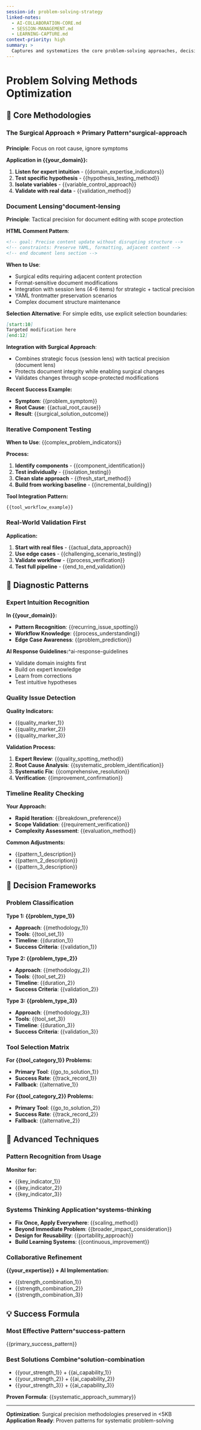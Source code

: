 ```yaml
---
session-id: problem-solving-strategy
linked-notes:
  - AI-COLLABORATION-CORE.md
  - SESSION-MANAGEMENT.md
  - LEARNING-CAPTURE.md
context-priority: high
summary: >
  Captures and systematizes the core problem-solving approaches, decision-making patterns, and strategic reasoning techniques that define the unique collaborative problem-solving methodology.
---
```


# Problem Solving Methods Optimization

<!-- AI CUSTOMIZATION TRIGGER: Set up proven methodologies through interview about problem-solving approaches, systematic methods, and successful patterns. Document surgical approach and iterative techniques. -->

## 🎯 **Core Methodologies**

### **The Surgical Approach** ⭐ **Primary Pattern**^surgical-approach
**Principle**: Focus on root cause, ignore symptoms

**Application in {{your_domain}}:**
1. **Listen for expert intuition** - {{domain_expertise_indicators}}
2. **Test specific hypothesis** - {{hypothesis_testing_method}}
3. **Isolate variables** - {{variable_control_approach}}
4. **Validate with real data** - {{validation_method}}

### **Document Lensing**^document-lensing
**Principle**: Tactical precision for document editing with scope protection

**HTML Comment Pattern**:
```html
<!-- goal: Precise content update without disrupting structure -->
<!-- constraints: Preserve YAML, formatting, adjacent content -->
<!-- end document lens section -->
```

**When to Use**:
- Surgical edits requiring adjacent content protection
- Format-sensitive document modifications
- Integration with session lens (4-6 items) for strategic + tactical precision
- YAML frontmatter preservation scenarios
- Complex document structure maintenance

**Selection Alternative**:
For simple edits, use explicit selection boundaries:
```markdown
[start:10]
Targeted modification here
[end:12]
```

**Integration with Surgical Approach**:
- Combines strategic focus (session lens) with tactical precision (document lens)
- Protects document integrity while enabling surgical changes
- Validates changes through scope-protected modifications

**Recent Success Example:**
- **Symptom**: {{problem_symptom}}
- **Root Cause**: {{actual_root_cause}}
- **Result**: {{surgical_solution_outcome}}

### **Iterative Component Testing**
**When to Use**: {{complex_problem_indicators}}

**Process:**
1. **Identify components** - {{component_identification}}
2. **Test individually** - {{isolation_testing}}
3. **Clean slate approach** - {{fresh_start_method}}
4. **Build from working baseline** - {{incremental_building}}

**Tool Integration Pattern:**
```
{{tool_workflow_example}}
```

### **Real-World Validation First**
**Application:**
1. **Start with real files** - {{actual_data_approach}}
2. **Use edge cases** - {{challenging_scenario_testing}}
3. **Validate workflow** - {{process_verification}}
4. **Test full pipeline** - {{end_to_end_validation}}

## 🔬 **Diagnostic Patterns**

### **Expert Intuition Recognition**
**In {{your_domain}}:**
- **Pattern Recognition**: {{recurring_issue_spotting}}
- **Workflow Knowledge**: {{process_understanding}}
- **Edge Case Awareness**: {{problem_prediction}}

**AI Response Guidelines:**^ai-response-guidelines
- Validate domain insights first
- Build on expert knowledge
- Learn from corrections
- Test intuitive hypotheses

### **Quality Issue Detection**
**Quality Indicators:**
- {{quality_marker_1}}
- {{quality_marker_2}}
- {{quality_marker_3}}

**Validation Process:**
1. **Expert Review**: {{quality_spotting_method}}
2. **Root Cause Analysis**: {{systematic_problem_identification}}
3. **Systematic Fix**: {{comprehensive_resolution}}
4. **Verification**: {{improvement_confirmation}}

### **Timeline Reality Checking**
**Your Approach:**
- **Rapid Iteration**: {{breakdown_preference}}
- **Scope Validation**: {{requirement_verification}}
- **Complexity Assessment**: {{evaluation_method}}

**Common Adjustments:**
- {{pattern_1_description}}
- {{pattern_2_description}}
- {{pattern_3_description}}

## 🎯 **Decision Frameworks**

### **Problem Classification**

**Type 1: {{problem_type_1}}**
- **Approach**: {{methodology_1}}
- **Tools**: {{tool_set_1}}
- **Timeline**: {{duration_1}}
- **Success Criteria**: {{validation_1}}

**Type 2: {{problem_type_2}}**
- **Approach**: {{methodology_2}}
- **Tools**: {{tool_set_2}}
- **Timeline**: {{duration_2}}
- **Success Criteria**: {{validation_2}}

**Type 3: {{problem_type_3}}**
- **Approach**: {{methodology_3}}
- **Tools**: {{tool_set_3}}
- **Timeline**: {{duration_3}}
- **Success Criteria**: {{validation_3}}

### **Tool Selection Matrix**

**For {{tool_category_1}} Problems:**
- **Primary Tool**: {{go_to_solution_1}}
- **Success Rate**: {{track_record_1}}
- **Fallback**: {{alternative_1}}

**For {{tool_category_2}} Problems:**
- **Primary Tool**: {{go_to_solution_2}}
- **Success Rate**: {{track_record_2}}
- **Fallback**: {{alternative_2}}

## 🔄 **Advanced Techniques**

### **Pattern Recognition from Usage**
**Monitor for:**
- {{key_indicator_1}}
- {{key_indicator_2}}
- {{key_indicator_3}}

### **Systems Thinking Application**^systems-thinking
- **Fix Once, Apply Everywhere**: {{scaling_method}}
- **Beyond Immediate Problem**: {{broader_impact_consideration}}
- **Design for Reusability**: {{portability_approach}}
- **Build Learning Systems**: {{continuous_improvement}}

### **Collaborative Refinement**
**{{your_expertise}} + AI Implementation:**
- {{strength_combination_1}}
- {{strength_combination_2}}
- {{strength_combination_3}}

## 💡 **Success Formula**

### **Most Effective Pattern**^success-pattern
{{primary_success_pattern}}

### **Best Solutions Combine**^solution-combination
- {{your_strength_1}} + {{ai_capability_1}}
- {{your_strength_2}} + {{ai_capability_2}}
- {{your_strength_3}} + {{ai_capability_3}}

**Proven Formula**: {{systematic_approach_summary}}

---
**Optimization**: Surgical precision methodologies preserved in <5KB
**Application Ready**: Proven patterns for systematic problem-solving